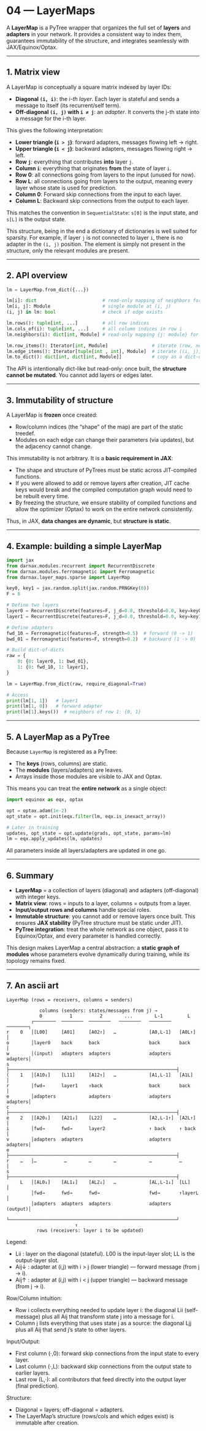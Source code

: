 # 04 — LayerMaps

A **LayerMap** is a PyTree wrapper that organizes the full set of **layers** and **adapters** in your network. It provides a consistent way to index them, guarantees immutability of the structure, and integrates seamlessly with JAX/Equinox/Optax.

---

## 1. Matrix view

A LayerMap is conceptually a square matrix indexed by layer IDs:

* **Diagonal `(i, i)`**: the *i-th layer*. Each layer is stateful and sends a message to itself (its recurrent/self term).
* **Off-diagonal `(i, j)` with `i ≠ j`**: an *adapter*. It converts the j-th state into a message for the i-th layer.

This gives the following interpretation:

* **Lower triangle (`i > j`)**: forward adapters, messages flowing left → right.
* **Upper triangle (`i < j`)**: backward adapters, messages flowing right → left.
* **Row `j`**: everything that contributes **into** layer `j`.
* **Column `i`**: everything that originates **from** the state of layer `i`.
* **Row 0**: all connections going from layers to the input (unused for now).
* **Row L**: all connections going from layers to the output, meaning every layer whose state is used for prediction.
* **Column 0**: Forward skip connections from the input to each layer.
* **Column L**: Backward skip connections from the output to each layer.

This matches the convention in `SequentialState`: `s[0]` is the input state, and `s[L]` is the output state.

This structure, being in the end a dictionary of dictionaries is well suited for sparsity. For example, if layer `j` is not connected
to layer `i`, there is no adapter in the `(i, j)` position. The element is simply not present in the structure, only the relevant modules
are present.

---

## 2. API overview

```python
lm = LayerMap.from_dict({...})

lm[i]: dict                        # read-only mapping of neighbors for row i
lm[i, j]: Module                   # single module at (i, j)
(i, j) in lm: bool                 # check if edge exists

lm.rows(): tuple[int, ...]         # all row indices
lm.cols_of(i): tuple[int, ...]     # all column indices in row i
lm.neighbors(i): dict[int, Module] # read-only mapping {j: module} for row i

lm.row_items(): Iterator[int, Module]                # iterate (row, neighbors)
lm.edge_items(): Iterator[tuple[int , int], Module]  # iterate ((i, j), module)
lm.to_dict(): dict[int, dict[int, Module]]           # copy as a dict-of-dicts
```

The API is intentionally dict-like but read-only: once built, the **structure cannot be mutated**. You cannot add layers or edges later.

---

## 3. Immutability of structure

A LayerMap is **frozen** once created:

* Row/column indices (the “shape” of the map) are part of the static treedef.
* Modules on each edge can change their parameters (via updates), but the adjacency cannot change.

This immutability is not arbitrary. It is a **basic requirement in JAX**:

* The shape and structure of PyTrees must be static across JIT-compiled functions.
* If you were allowed to add or remove layers after creation, JIT cache keys would break and the compiled computation graph would need to be rebuilt every time.
* By freezing the structure, we ensure stability of compiled functions and allow the optimizer (Optax) to work on the entire network consistently.

Thus, in JAX, **data changes are dynamic**, but **structure is static**.

---

## 4. Example: building a simple LayerMap

```python
import jax
from darnax.modules.recurrent import RecurrentDiscrete
from darnax.modules.ferromagnetic import Ferromagnetic
from darnax.layer_maps.sparse import LayerMap

key0, key1 = jax.random.split(jax.random.PRNGKey(0))
F = 8

# Define two layers
layer0 = RecurrentDiscrete(features=F, j_d=0.0, threshold=0.0, key=key0)
layer1 = RecurrentDiscrete(features=F, j_d=0.0, threshold=0.0, key=key1)

# Define adapters
fwd_10 = Ferromagnetic(features=F, strength=0.5)  # forward (0 -> 1)
bwd_01 = Ferromagnetic(features=F, strength=0.2)  # backward (1 -> 0)

# Build dict-of-dicts
raw = {
    0: {0: layer0, 1: bwd_01},
    1: {0: fwd_10, 1: layer1},
}

lm = LayerMap.from_dict(raw, require_diagonal=True)

# Access
print(lm[1, 1])   # layer1
print(lm[1, 0])   # forward adapter
print(lm[1].keys())  # neighbors of row 1: {0, 1}
```

---

## 5. A LayerMap as a PyTree

Because `LayerMap` is registered as a PyTree:

* The **keys** (rows, columns) are static.
* The **modules** (layers/adapters) are leaves.
* Arrays inside those modules are visible to JAX and Optax.

This means you can treat the **entire network** as a single object:

```python
import equinox as eqx, optax

opt = optax.adam(1e-2)
opt_state = opt.init(eqx.filter(lm, eqx.is_inexact_array))

# Later in training
updates, opt_state = opt.update(grads, opt_state, params=lm)
lm = eqx.apply_updates(lm, updates)
```

All parameters inside all layers/adapters are updated in one go.

---

## 6. Summary

* **LayerMap** = a collection of layers (diagonal) and adapters (off-diagonal) with integer keys.
* **Matrix view**: rows = inputs to a layer, columns = outputs from a layer.
* **Input/output rows and columns** handle special roles.
* **Immutable structure**: you cannot add or remove layers once built. This ensures **JAX stability** (PyTree structure must be static under JIT).
* **PyTree integration**: treat the whole network as one object, pass it to Equinox/Optax, and every parameter is handled correctly.

This design makes LayerMap a central abstraction: a **static graph of modules** whose parameters evolve dynamically during training, while its topology remains fixed.

---

## 7. An ascii art

```
LayerMap (rows = receivers, columns = senders)

            columns (senders: states/messages from j) →
            0          1          2        ...        L-1         L
         ┌────────  ────────  ────────   ────────   ────────   ────────┐
r    0   │[L00]     [A01]     [A02↑]   …            [A0,L-1]   [A0L↑]  │
o        │layer0    back      back                  back       back    │
w        │(input)   adapters  adapters              adapters   adapters│
s        ├─────────────────────────────────────────────────────────────┤
(    1   │[A10↓]    [L11]     [A12↑]   …            [A1,L-1]   [A1L]   │
r        │fwd→      layer1    ↑back                 back       back    │
e        │adapters            adapters              adapters   adapters│
c        ├─────────────────────────────────────────────────────────────┤
e    2   │[A20↓]    [A21↓]    [L22]    …            [A2,L-1↑]  [A2L↑]  │
i        │fwd→      fwd→      layer2                ↑ back     ↑ back  │
v        │adapters  adapters                        adapters   adapters│
e        ├─────────────────────────────────────────────────────────────┤
r    …   │…          …        …        …            …          …       │
s        ├─────────────────────────────────────────────────────────────┤
     L   │[AL0↓]    [AL1↓]    [AL2↓]   …            [AL,L-1↓]  [LL]    │
         │fwd→      fwd→      fwd→                  fwd→       ↑layerL │
         │adapters  adapters  adapters              adapters   (output)│
         └─────────────────────────────────────────────────────────────┘
                         ↑
           rows (receivers: layer i to be updated)
```

Legend:

- Lii   : layer on the diagonal (stateful). L00 is the input-layer slot; LL is the output-layer slot.
- Aij↓  : adapter at (i,j) with i > j (lower triangle) — forward message (from j → i).
- Aij↑  : adapter at (i,j) with i < j (upper triangle) — backward message (from j → i).

Row/Column intuition:

- Row i collects everything needed to update layer i: the diagonal Lii (self-message) plus all Aij that transform state j into a message for i.
- Column j lists everything that uses state j as a source: the diagonal Ljj plus all Aij that send j’s state to other layers.

Input/Output:

- First column (·,0): forward skip connections from the input state to every layer.
- Last column (·,L): backward skip connections from the output state to earlier layers.
- Last row (L,·): all contributors that feed directly into the output layer (final prediction).

Structure:

- Diagonal = layers; off-diagonal = adapters.
- The LayerMap’s structure (rows/cols and which edges exist) is immutable after creation.
